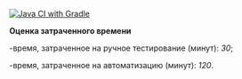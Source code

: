 [![Java CI with Gradle](https://github.com/IrinaRakova/homeworkAQA52/actions/workflows/gradle.yml/badge.svg)](https://github.com/IrinaRakova/homeworkAQA52/actions/workflows/gradle.yml)

**Оценка затраченного времени**

-время, затраченное на ручное тестирование (минут): *30*;

-время, затраченное на автоматизацию (минут): *120*.
